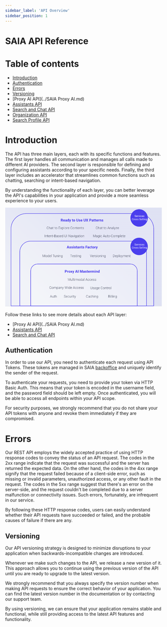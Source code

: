 ```yaml
---
sidebar_label: 'API Overview'
sidebar_position: 1
---
```


# SAIA API Reference

Table of contents
=================

* [Introduction ](#introduction)
* [Authentication ](#authentication)
* [Errors ](#errors)
* [Versioning ](#versioning)
* [Proxy AI API](../SAIA Proxy AI.md)
* [Assistants API](AssistantsAPI.md)
* [Search and Chat API](SearchAndChatAPI.md)
* [Organization API](OrganizationAPI.md)
* [Search Profile API](SearchProfileAPI.md)


# Introduction
The API has three main layers, each with its specific functions and features. The first layer handles all communication and manages all calls made to different AI providers. The second layer is responsible for defining and configuring assistants according to your specific needs. Finally, the third layer includes an accelerator that streamlines common functions such as chatting, searching or intent-based navigation. 

By understanding the functionality of each layer, you can better leverage the API's capabilities in your application and provide a more seamless experience to your users.

![image](../../assets/images/APIReference.png)

Follow these links to see more details about each API layer:
* [Proxy AI API](../SAIA Proxy AI.md)
* [Assistants API](AssistantsAPI.md)
* [Search and Chat API](SearchAndChatAPI.md)

## Authentication
In order to use our API, you need to authenticate each request using API Tokens. These tokens are managed in SAIA [backoffice](Backoffice.md) and uniquely identify the sender of the request.

To authenticate your requests, you need to provide your token via HTTP Basic Auth. This means that your token is encoded in the username field, and the password field should be left empty. Once authenticated, you will be able to access all endpoints within your API scope.

For security purposes, we strongly recommend that you do not share your API tokens with anyone and revoke them immediately if they are compromised.

# Errors
Our REST API employs the widely accepted practice of using HTTP response codes to convey the status of an API request. The codes in the 2xx range indicate that the request was successful and the server has returned the expected data. On the other hand, the codes in the 4xx range signify that the request failed because of a client-side error, such as missing or invalid parameters, unauthorized access, or any other fault in the request. The codes in the 5xx range suggest that there's an error on the server-side, and the request couldn't be completed due to a server malfunction or connectivity issues. Such errors, fortunately, are infrequent in our service.

By following these HTTP response codes, users can easily understand whether their API requests have succeeded or failed, and the probable causes of failure if there are any.

## Versioning
Our API versioning strategy is designed to minimize disruptions to your application when backwards-incompatible changes are introduced.

Whenever we make such changes to the API, we release a new version of it. This approach allows you to continue using the previous version of the API until you are ready to upgrade to the latest version.

We strongly recommend that you always specify the version number when making API requests to ensure the correct behavior of your application. You can find the latest version number in the documentation or by contacting our support team.

By using versioning, we can ensure that your application remains stable and functional, while still providing access to the latest API features and functionality.
